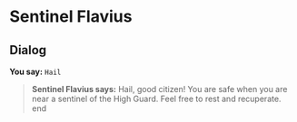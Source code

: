 # Sentinel Flavius
## Dialog

**You say:** `Hail`



>**Sentinel Flavius says:** Hail, good citizen! You are safe when you are near a sentinel of the High Guard. Feel free to rest and recuperate.
end






